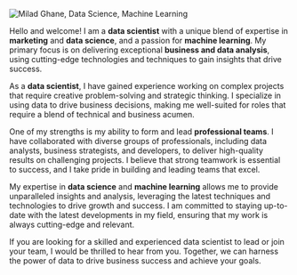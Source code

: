 ![Milad Ghane, Data Science, Machine Learning](https://live.staticflickr.com/65535/52801443427_17b4a31279_k.jpg)

Hello and welcome! I am a **data scientist** with a unique blend of expertise in **marketing** and **data science**, and a passion for **machine learning**. My primary focus is on delivering exceptional **business and data analysis**, using cutting-edge technologies and techniques to gain insights that drive success.

As a **data scientist**, I have gained experience working on complex projects that require creative problem-solving and strategic thinking. I specialize in using data to drive business decisions, making me well-suited for roles that require a blend of technical and business acumen.

One of my strengths is my ability to form and lead **professional teams**. I have collaborated with diverse groups of professionals, including data analysts, business strategists, and developers, to deliver high-quality results on challenging projects. I believe that strong teamwork is essential to success, and I take pride in building and leading teams that excel.

My expertise in **data science** and **machine learning** allows me to provide unparalleled insights and analysis, leveraging the latest techniques and technologies to drive growth and success. I am committed to staying up-to-date with the latest developments in my field, ensuring that my work is always cutting-edge and relevant.

If you are looking for a skilled and experienced data scientist to lead or join your team, I would be thrilled to hear from you. Together, we can harness the power of data to drive business success and achieve your goals.
